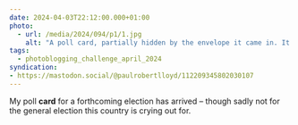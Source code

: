 ```yaml
---
date: 2024-04-03T22:12:00.000+01:00
photo:
  - url: /media/2024/094/p1/1.jpg
    alt: "A poll card, partially hidden by the envelope it came in. It shows an election date of Thursday 2 May 2024."
tags:
  - photoblogging_challenge_april_2024
syndication:
- https://mastodon.social/@paulrobertlloyd/112209345802030107
---
```


My poll **card** for a forthcoming election has arrived – though sadly not for the general election this country is crying out for.

